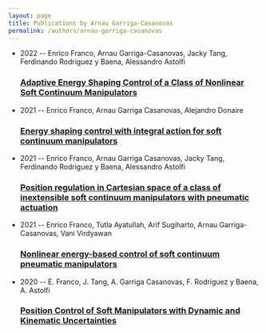 ```yaml
---
layout: page
title: Publications by Arnau Garriga-Casanovas
permalink: /authors/arnau-garriga-casanovas
---
```


<ul class="post-list">
<li><span class='post-meta'>2022 -- Enrico Franco, Arnau Garriga-Casanovas, Jacky Tang, Ferdinando Rodriguez y Baena, Alessandro Astolfi</span><h3><a class='post-link' href="{{ site.baseurl }}/adaptive-energy-shaping-control-of-a-class-of-nonlinear-soft-continuum-manipulators">Adaptive Energy Shaping Control of a Class of Nonlinear Soft Continuum Manipulators</a></h3></li>
<li><span class='post-meta'>2021 -- Enrico Franco, Arnau Garriga Casanovas, Alejandro Donaire</span><h3><a class='post-link' href="{{ site.baseurl }}/energy-shaping-control-with-integral-action-for-soft-continuum-manipulators">Energy shaping control with integral action for soft continuum manipulators</a></h3></li>
<li><span class='post-meta'>2021 -- Enrico Franco, Arnau Garriga Casanovas, Jacky Tang, Ferdinando Rodriguez y Baena, Alessandro Astolfi</span><h3><a class='post-link' href="{{ site.baseurl }}/position-regulation-in-cartesian-space-of-a-class-of-inextensible-soft-continuum-manipulators-with-pneumatic-actuation">Position regulation in Cartesian space of a class of inextensible soft continuum manipulators with pneumatic actuation</a></h3></li>
<li><span class='post-meta'>2021 -- Enrico Franco, Tutla Ayatullah, Arif Sugiharto, Arnau Garriga-Casanovas, Vani Virdyawan</span><h3><a class='post-link' href="{{ site.baseurl }}/nonlinear-energy-based-control-of-soft-continuum-pneumatic-manipulators">Nonlinear energy-based control of soft continuum pneumatic manipulators</a></h3></li>
<li><span class='post-meta'>2020 -- E. Franco, J. Tang, A. Garriga Casanovas, F. Rodriguez y Baena, A. Astolfi</span><h3><a class='post-link' href="{{ site.baseurl }}/position-control-of-soft-manipulators-with-dynamic-and-kinematic-uncertainties">Position Control of Soft Manipulators with Dynamic and Kinematic Uncertainties</a></h3></li>

</ul>
